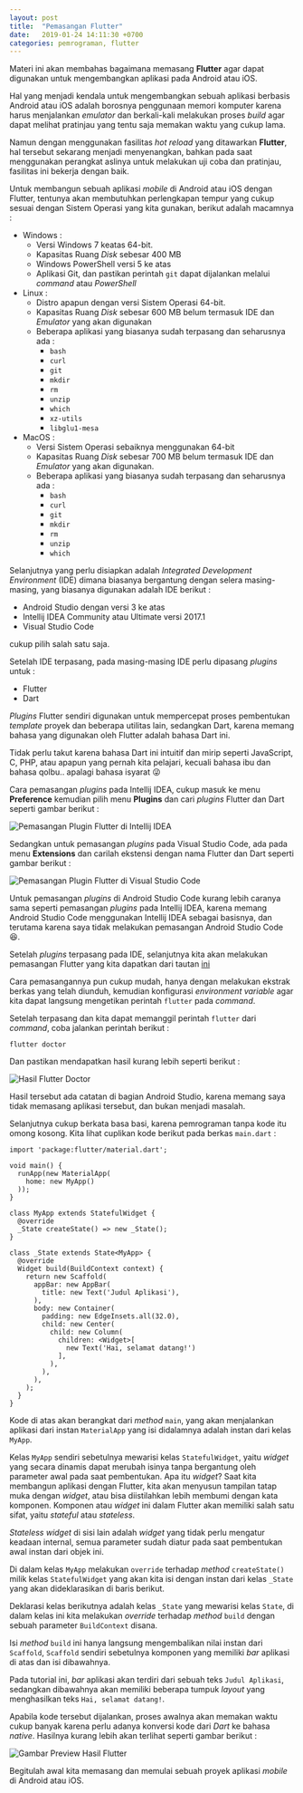 ```yaml
---
layout: post
title:  "Pemasangan Flutter"
date:   2019-01-24 14:11:30 +0700
categories: pemrograman, flutter
---
```


Materi ini akan membahas bagaimana memasang **Flutter** agar dapat digunakan untuk mengembangkan aplikasi pada Android atau iOS.

Hal yang menjadi kendala untuk mengembangkan sebuah aplikasi berbasis Android atau iOS adalah borosnya penggunaan memori komputer karena harus menjalankan _emulator_ dan berkali-kali melakukan proses _build_ agar dapat melihat pratinjau yang tentu saja memakan waktu yang cukup lama. 

Namun dengan menggunakan fasilitas _hot reload_ yang ditawarkan **Flutter**, hal tersebut sekarang menjadi menyenangkan, bahkan pada saat menggunakan perangkat aslinya untuk melakukan uji coba dan pratinjau, fasilitas ini bekerja dengan baik.

Untuk membangun sebuah aplikasi _mobile_ di Android atau iOS dengan Flutter, tentunya akan membutuhkan perlengkapan tempur yang cukup sesuai dengan Sistem Operasi yang kita gunakan, berikut adalah macamnya :

* Windows : 
    * Versi Windows 7 keatas 64-bit.
    * Kapasitas Ruang _Disk_ sebesar 400 MB
    * Windows PowerShell versi 5 ke atas
    * Aplikasi Git, dan pastikan perintah `git` dapat dijalankan melalui _command_ atau _PowerShell_
* Linux :
    * Distro apapun dengan versi Sistem Operasi 64-bit.
    * Kapasitas Ruang _Disk_ sebesar 600 MB belum termasuk IDE dan _Emulator_ yang akan digunakan
    * Beberapa aplikasi yang biasanya sudah terpasang dan seharusnya ada :
        - `bash`
        - `curl`
        - `git`
        - `mkdir`
        - `rm`
        - `unzip`
        - `which`
        - `xz-utils`
        - `libglu1-mesa`
* MacOS :
    * Versi Sistem Operasi sebaiknya menggunakan 64-bit
    * Kapasitas Ruang _Disk_ sebesar 700 MB belum termasuk IDE dan _Emulator_ yang akan digunakan.
    * Beberapa aplikasi yang biasanya sudah terpasang dan seharusnya ada :
        - `bash`
        - `curl`
        - `git`
        - `mkdir`
        - `rm`
        - `unzip`
        - `which`

Selanjutnya yang perlu disiapkan adalah _Integrated Development Environment_ (IDE) dimana biasanya bergantung dengan selera masing-masing, yang biasanya digunakan adalah IDE berikut :

* Android Studio dengan versi 3 ke atas
* Intellij IDEA Community atau Ultimate versi 2017.1
* Visual Studio Code

cukup pilih salah satu saja.

Setelah IDE terpasang, pada masing-masing IDE perlu dipasang _plugins_ untuk : 

* Flutter
* Dart

_Plugins_ Flutter sendiri digunakan untuk mempercepat proses pembentukan _template_ proyek dan beberapa utilitas lain, sedangkan Dart, karena memang bahasa yang digunakan oleh Flutter adalah bahasa Dart ini.

Tidak perlu takut karena bahasa Dart ini intuitif dan mirip seperti JavaScript, C, PHP, atau apapun yang pernah kita pelajari, kecuali bahasa ibu dan bahasa qolbu.. apalagi bahasa isyarat 😜

Cara pemasangan _plugins_ pada Intellij IDEA, cukup masuk ke menu **Preference** kemudian pilih menu **Plugins** dan cari _plugins_ Flutter dan Dart seperti gambar berikut :

![Pemasangan Plugin Flutter di Intellij IDEA](2019-01-24-plugin-idea.png)

Sedangkan untuk pemasangan _plugins_ pada Visual Studio Code, ada pada menu **Extensions** dan carilah ekstensi dengan nama Flutter dan Dart seperti gambar berikut :

![Pemasangan Plugin Flutter di Visual Studio Code](2019-01-24-plugin-vsc.png)

Untuk pemasangan _plugins_ di Android Studio Code kurang lebih caranya sama seperti pemasangan _plugins_ pada Intellij IDEA, karena memang Android Studio Code menggunakan Intellij IDEA sebagai basisnya, dan terutama karena saya tidak melakukan pemasangan Android Studio Code 😆.

Setelah _plugins_ terpasang pada IDE, selanjutnya kita akan melakukan pemasangan Flutter yang kita dapatkan dari tautan [ini](https://flutter.io/docs/get-started/install)

Cara pemasangannya pun cukup mudah, hanya dengan melakukan ekstrak berkas yang telah diunduh, kemudian konfigurasi _environment variable_ agar kita dapat langsung mengetikan perintah `flutter` pada _command_.

Setelah terpasang dan kita dapat memanggil perintah `flutter` dari _command_, coba jalankan perintah berikut : 

```
flutter doctor
```

Dan pastikan mendapatkan hasil kurang lebih seperti berikut :

![Hasil Flutter Doctor](2019-01-24-flutter-doctor.png)

Hasil tersebut ada catatan di bagian Android Studio, karena memang saya tidak memasang aplikasi tersebut, dan bukan menjadi masalah.

Selanjutnya cukup berkata basa basi, karena pemrograman tanpa kode itu omong kosong. Kita lihat cuplikan kode berikut pada berkas `main.dart` :

```
import 'package:flutter/material.dart';

void main() {
  runApp(new MaterialApp(
    home: new MyApp()
  ));
}

class MyApp extends StatefulWidget {
  @override
  _State createState() => new _State();
}

class _State extends State<MyApp> {
  @override
  Widget build(BuildContext context) {
    return new Scaffold(
      appBar: new AppBar(
        title: new Text('Judul Aplikasi'),
      ),
      body: new Container(
        padding: new EdgeInsets.all(32.0),
        child: new Center(
          child: new Column(
            children: <Widget>[
              new Text('Hai, selamat datang!')
            ],
          ),
        ),
      ),
    );
  }
}
```

Kode di atas akan berangkat dari _method_ `main`, yang akan menjalankan aplikasi dari instan `MaterialApp` yang isi didalamnya adalah instan dari kelas `MyApp`.

Kelas `MyApp` sendiri sebetulnya mewarisi kelas `StatefulWidget`, yaitu _widget_ yang secara dinamis dapat merubah isinya tanpa bergantung oleh parameter awal pada saat pembentukan. Apa itu _widget_? Saat kita membangun aplikasi dengan Flutter, kita akan menyusun tampilan tatap muka dengan _widget_, atau bisa diistilahkan lebih membumi dengan kata komponen. Komponen atau _widget_ ini dalam Flutter akan memiliki salah satu sifat, yaitu _stateful_ atau _stateless_.

_Stateless widget_ di sisi lain adalah _widget_ yang tidak perlu mengatur keadaan internal, semua parameter sudah diatur pada saat pembentukan awal instan dari objek ini.

Di dalam kelas `MyApp` melakukan `override` terhadap _method_ `createState()` milik kelas `StatefulWidget` yang akan kita isi dengan instan dari kelas `_State` yang akan dideklarasikan di baris berikut.

Deklarasi kelas berikutnya adalah kelas `_State` yang mewarisi kelas `State`, di dalam kelas ini kita melakukan _override_ terhadap _method_ `build` dengan sebuah parameter `BuildContext` disana.

Isi _method_ `build` ini hanya langsung mengembalikan nilai instan dari `Scaffold`, `Scaffold` sendiri sebetulnya komponen yang memiliki _bar_ aplikasi di atas dan isi dibawahnya.

Pada tutorial ini, _bar_ aplikasi akan terdiri dari sebuah teks `Judul Aplikasi`, sedangkan dibawahnya akan memiliki beberapa tumpuk _layout_ yang menghasilkan teks `Hai, selamat datang!`.

Apabila kode tersebut dijalankan, proses awalnya akan memakan waktu cukup banyak karena perlu adanya konversi kode dari _Dart_ ke bahasa _native_. Hasilnya kurang lebih akan terlihat seperti gambar berikut :

![Gambar Preview Hasil Flutter](2019-01-24-demo.png)

Begitulah awal kita memasang dan memulai sebuah proyek aplikasi _mobile_ di Android atau iOS.